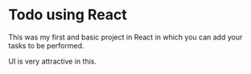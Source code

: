 # Todo using React

This was my first and basic project in React in which you can add your tasks to be performed.

UI is very attractive in this.










































